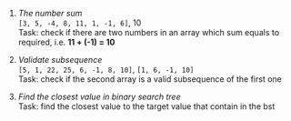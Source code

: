 1. *The number sum*    
`[3, 5, -4, 8, 11, 1, -1, 6]`, 10  
Task: check if there are two numbers in an array which sum equals to required, i.e. **11 + (-1) = 10**

2. *Validate subsequence*  
`[5, 1, 22, 25, 6, -1, 8, 10]`, `[1, 6, -1, 10]`  
Task: check if the second array is a valid subsequence of the first one

3. *Find the closest value in binary search tree*  
Task: find the closest value to the target value that contain in the bst 